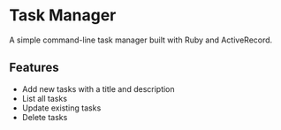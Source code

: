 # Task Manager

A simple command-line task manager built with Ruby and ActiveRecord.

## Features

- Add new tasks with a title and description
- List all tasks
- Update existing tasks
- Delete tasks
